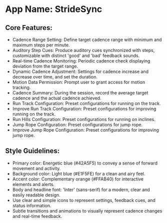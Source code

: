 # **App Name**: StrideSync

## Core Features:

- Cadence Range Setting: Define target cadence range with minimum and maximum steps per minute.
- Auditory Step Cues: Produce auditory cues synchronized with steps, customizable with distinct 'good' and 'bad' feedback sounds.
- Real-time Cadence Monitoring: Periodic cadence check displaying deviation from the target range.
- Dynamic Cadence Adjustment: Settings for cadence increase and decrease over time, and set the duration.
- Motion Data Permission: Prompt user to grant access for motion tracking.
- Cadence Summary: During the session, record the average target cadence and the actual cadence achieved.
- Run Track Configuration: Preset configurations for running on the track.
- Improve Run Track Configuration: Preset configurations for improving running on the track.
- Run Hills Configuration: Preset configurations for running on inclines.
- Jump Rope Configuration: Preset configurations for jump rope.
- Improve Jump Rope Configuration: Preset configurations for improving jump rope.

## Style Guidelines:

- Primary color: Energetic blue (#42A5F5) to convey a sense of forward movement and activity.
- Background color: Light blue (#E1F5FE) for a clean and airy feel.
- Accent color: Complementary orange (#FFAB40) for interactive elements and alerts.
- Body and headline font: 'Inter' (sans-serif) for a modern, clear and easily readable design.
- Use clear and simple icons to represent settings, feedback cues, and status information.
- Subtle transitions and animations to visually represent cadence changes and real-time feedback.